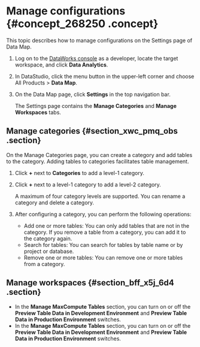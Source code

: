 # Manage configurations {#concept_268250 .concept}

This topic describes how to manage configurations on the Settings page of Data Map.

1.  Log on to the [DataWorks console](https://workbench.data.aliyun.com/console) as a developer, locate the target workspace, and click **Data Analytics**.
2.  In DataStudio, click the menu button in the upper-left corner and choose All Products \> **Data Map**.
3.  On the Data Map page, click **Settings** in the top navigation bar.

    The Settings page contains the **Manage Categories** and **Manage Workspaces** tabs.


## Manage categories {#section_xwc_pmq_obs .section}

On the Manage Categories page, you can create a category and add tables to the category. Adding tables to categories facilitates table management.

1.  Click **+** next to **Categories** to add a level-1 category.
2.  Click **+** next to a level-1 category to add a level-2 category.

    A maximum of four category levels are supported. You can rename a category and delete a category.

3.  After configuring a category, you can perform the following operations:
    -   Add one or more tables: You can only add tables that are not in the category. If you remove a table from a category, you can add it to the category again.
    -   Search for tables: You can search for tables by table name or by project or database.
    -   Remove one or more tables: You can remove one or more tables from a category.

## Manage workspaces {#section_bff_x5j_6d4 .section}

-   In the **Manage MaxCompute Tables** section, you can turn on or off the **Preview Table Data in Development Environment** and **Preview Table Data in Production Environment** switches.
-   In the **Manage MaxCompute Tables** section, you can turn on or off the **Preview Table Data in Development Environment** and **Preview Table Data in Production Environment** switches.

